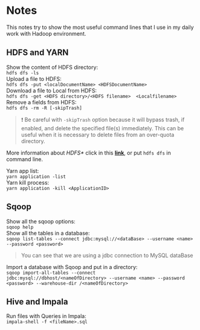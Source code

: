 # Notes
This notes try to show the most useful command lines that I use in my daily work with Hadoop environment.

## HDFS and YARN
Show the content of HDFS directory:  
`hdfs dfs -ls`  
Upload a file to HDFS:  
`hdfs dfs -put <localDocumentName> <HDFSDocumentName>`  
Download a file to Local from HDFS:  
`hdfs dfs -get <HDFS directory>/<HDFS filename>  <Localfilename>`  
Remove a fields from HDFS:  
`hdfs dfs -rm -R [-skipTrash]`  
> :exclamation: Be careful with `-skipTrash` option because it will bypass trash, if enabled, and delete the specified file(s) immediately. This can be useful when it is necessary to delete files from an over-quota directory.

More information about _HDFS*_ click in this [**link**](http://hadoop.apache.org/docs/current/hadoop-project-dist/hadoop-common/FileSystemShell.html#),  or put `hdfs dfs` in command line.

Yarn app list:  
`yarn application -list`   
Yarn kill process:  
`yarn application -kill <ApplicationID>`

## Sqoop
Show all the sqoop options:  
`sqoop help`  
Show all the tables in a database:  
`sqoop list-tables --connect jdbc:mysql://<dataBase> --username <name> --password <password>`
> You can see that we are using a jdbc connection to MySQL dataBase

Import a database with Sqoop and put in a directory:  
`sqoop import-all-tables --connect jdbc:mysql://dbhost/<nameOfDirectory>
--username <name> --password <password>
--warehouse-dir /<nameOfDirectory>`

## Hive and Impala
Run files with Queries in Impala:  
`impala-shell -f <fileName>.sql`
